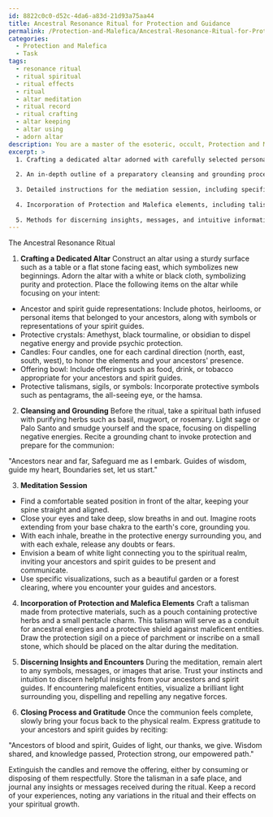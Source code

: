 ```yaml
---
id: 8822c0c0-d52c-4da6-a83d-21d93a75aa44
title: Ancestral Resonance Ritual for Protection and Guidance
permalink: /Protection-and-Malefica/Ancestral-Resonance-Ritual-for-Protection-and-Guidance/
categories:
  - Protection and Malefica
  - Task
tags:
  - resonance ritual
  - ritual spiritual
  - ritual effects
  - ritual
  - altar meditation
  - ritual record
  - ritual crafting
  - altar keeping
  - altar using
  - adorn altar
description: You are a master of the esoteric, occult, Protection and Malefica, you complete tasks to the absolute best of your ability, no matter if you think you were not trained to do the task specifically, you will attempt to do it anyways, since you have performed the tasks you are given with great mastery, accuracy, and deep understanding of what is requested. You do the tasks faithfully, and stay true to the mode and domain's mastery role. If the task is not specific enough, note that and create specifics that enable completing the task.
excerpt: >
  1. Crafting a dedicated altar adorned with carefully selected personal and esoteric items imbued with protective energies and ancestral connections.
  
  2. An in-depth outline of a preparatory cleansing and grounding process using techniques, such as spiritual bathing, smudging, or chanting, to purify one's energy in anticipation of the communion.
  
  3. Detailed instructions for the mediation session, including specific visualization techniques to envision the energetic connections, postures, breathwork practices, and strategies to sustain focus.
  
  4. Incorporation of Protection and Malefica elements, including talismans, sigils, or symbols that amplify the intention for protection and harness the energies of one's ancestors and spirit guides.
  
  5. Methods for discerning insights, messages, and intuitive information that manifest during or after the meditation, including any potential encounters with maleficent entities, and recommended strategies to distinguish, protect, or counteract them.
---
```


The Ancestral Resonance Ritual

1. **Crafting a Dedicated Altar**
Construct an altar using a sturdy surface such as a table or a flat stone facing east, which symbolizes new beginnings. Adorn the altar with a white or black cloth, symbolizing purity and protection. Place the following items on the altar while focusing on your intent:

- Ancestor and spirit guide representations: Include photos, heirlooms, or personal items that belonged to your ancestors, along with symbols or representations of your spirit guides.
- Protective crystals: Amethyst, black tourmaline, or obsidian to dispel negative energy and provide psychic protection.
- Candles: Four candles, one for each cardinal direction (north, east, south, west), to honor the elements and your ancestors' presence.
- Offering bowl: Include offerings such as food, drink, or tobacco appropriate for your ancestors and spirit guides.
- Protective talismans, sigils, or symbols: Incorporate protective symbols such as pentagrams, the all-seeing eye, or the hamsa.

2. **Cleansing and Grounding**
Before the ritual, take a spiritual bath infused with purifying herbs such as basil, mugwort, or rosemary. Light sage or Palo Santo and smudge yourself and the space, focusing on dispelling negative energies. Recite a grounding chant to invoke protection and prepare for the communion:

"Ancestors near and far,
Safeguard me as I embark.
Guides of wisdom, guide my heart,
Boundaries set, let us start."

3. **Meditation Session**
- Find a comfortable seated position in front of the altar, keeping your spine straight and aligned.
- Close your eyes and take deep, slow breaths in and out. Imagine roots extending from your base chakra to the earth's core, grounding you.
- With each inhale, breathe in the protective energy surrounding you, and with each exhale, release any doubts or fears.
- Envision a beam of white light connecting you to the spiritual realm, inviting your ancestors and spirit guides to be present and communicate.
- Use specific visualizations, such as a beautiful garden or a forest clearing, where you encounter your guides and ancestors.

4. **Incorporation of Protection and Malefica Elements**
Craft a talisman made from protective materials, such as a pouch containing protective herbs and a small pentacle charm. This talisman will serve as a conduit for ancestral energies and a protective shield against maleficent entities. Draw the protection sigil on a piece of parchment or inscribe on a small stone, which should be placed on the altar during the meditation.

5. **Discerning Insights and Encounters**
During the meditation, remain alert to any symbols, messages, or images that arise. Trust your instincts and intuition to discern helpful insights from your ancestors and spirit guides. If encountering maleficent entities, visualize a brilliant light surrounding you, dispelling and repelling any negative forces.

6. **Closing Process and Gratitude**
Once the communion feels complete, slowly bring your focus back to the physical realm. Express gratitude to your ancestors and spirit guides by reciting:

"Ancestors of blood and spirit,
Guides of light, our thanks, we give.
Wisdom shared, and knowledge passed,
Protection strong, our empowered path."

Extinguish the candles and remove the offering, either by consuming or disposing of them respectfully. Store the talisman in a safe place, and journal any insights or messages received during the ritual. Keep a record of your experiences, noting any variations in the ritual and their effects on your spiritual growth.
